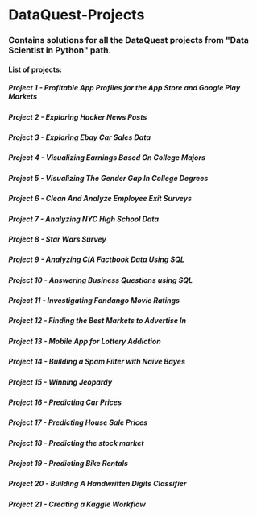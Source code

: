 

# DataQuest-Projects
### Contains solutions for all the DataQuest projects from "Data Scientist in Python" path.


#### List of projects:

##### Project 1 - Profitable App Profiles for the App Store and Google Play Markets
##### Project 2 - Exploring Hacker News Posts
##### Project 3 - Exploring Ebay Car Sales Data
##### Project 4 - Visualizing Earnings Based On College Majors
##### Project 5 - Visualizing The Gender Gap In College Degrees
##### Project 6 - Clean And Analyze Employee Exit Surveys
##### Project 7 - Analyzing NYC High School Data
##### Project 8 - Star Wars Survey
##### Project 9 - Analyzing CIA Factbook Data Using SQL
##### Project 10 - Answering Business Questions using SQL
##### Project 11 - Investigating Fandango Movie Ratings
##### Project 12 - Finding the Best Markets to Advertise In
##### Project 13 - Mobile App for Lottery Addiction
##### Project 14 - Building a Spam Filter with Naive Bayes
##### Project 15 - Winning Jeopardy
##### Project 16 - Predicting Car Prices
##### Project 17 - Predicting House Sale Prices
##### Project 18 - Predicting the stock market
##### Project 19 - Predicting Bike Rentals
##### Project 20 - Building A Handwritten Digits Classifier
##### Project 21 - Creating a Kaggle Workflow


